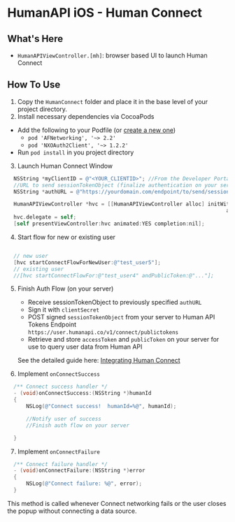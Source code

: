 # HumanAPI iOS - Human Connect

## What's Here
- `HumanAPIViewController.[mh]`: browser based UI to launch Human Connect

## How To Use

1. Copy the `HumanConnect` folder and place it in the base level of your project directory.
2. Install necessary dependencies via CocoaPods
  * Add the following to your Podfile (or [create a new one](https://guides.cocoapods.org/using/the-podfile.html))
    * `pod 'AFNetworking', '~> 2.2'`
    * `pod 'NXOAuth2Client', '~> 1.2.2'`
  * Run `pod install` in you project directory
3. Launch Human Connect Window
  ```objectivec
    NSString *myClientID = @"<YOUR_CLIENTID>"; //From the Developer Portal
    //URL to send sessionTokenObject (finalize authentication on your server)
    NSString *authURL = @"https://yourdomain.com/endpoint/to/send/sessionTokenObject";

    HumanAPIViewController *hvc = [[HumanAPIViewController alloc] initWithClientID:myClientID
                                                                        andAuthURL:authURL];
    hvc.delegate = self;
    [self presentViewController:hvc animated:YES completion:nil];

  ```
4. Start flow for new or existing user
  ```objectivec

    // new user
    [hvc startConnectFlowForNewUser:@"test_user5"];
    // existing user
    //[hvc startConnectFlowFor:@"test_user4" andPublicToken:@"..."];
  ```
5. Finish Auth Flow (on your server)
   * Receive sessionTokenObject to previously specified `authURL`
   * Sign it with `clientSecret`
   * POST signed `sessionTokenObject` from your server to Human API Tokens Endpoint
   `https://user.humanapi.co/v1/connect/publictokens`
   * Retrieve and store `accessToken` and `publicToken` on your server for use to query user data from Human API

   See the detailed guide here: [Integrating Human Connect](http://hub.humanapi.co/v1.0/docs/integrating-human-connect)

6. Implement `onConnectSuccess`
  ```objectivec
    /** Connect success handler */
    - (void)onConnectSuccess:(NSString *)humanId
    {
        NSLog(@"Connect success!  humanId=%@", humanId);

        //Notify user of success
        //Finish auth flow on your server

    }
  ```

7. Implement `onConnectFailure`
  ```objectivec
    /** Connect failure handler */
    - (void)onConnectFailure:(NSString *)error
    {
        NSLog(@"Connect failure: %@", error);
    }
  ```
This method is called whenever Connect networking fails or the user closes the popup without connecting a data source.

